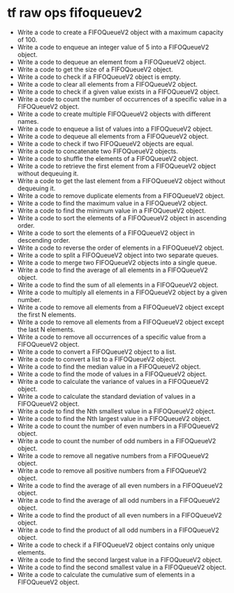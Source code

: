# tf raw ops fifoqueuev2

- Write a code to create a FIFOQueueV2 object with a maximum capacity of 100.
- Write a code to enqueue an integer value of 5 into a FIFOQueueV2 object.
- Write a code to dequeue an element from a FIFOQueueV2 object.
- Write a code to get the size of a FIFOQueueV2 object.
- Write a code to check if a FIFOQueueV2 object is empty.
- Write a code to clear all elements from a FIFOQueueV2 object.
- Write a code to check if a given value exists in a FIFOQueueV2 object.
- Write a code to count the number of occurrences of a specific value in a FIFOQueueV2 object.
- Write a code to create multiple FIFOQueueV2 objects with different names.
- Write a code to enqueue a list of values into a FIFOQueueV2 object.
- Write a code to dequeue all elements from a FIFOQueueV2 object.
- Write a code to check if two FIFOQueueV2 objects are equal.
- Write a code to concatenate two FIFOQueueV2 objects.
- Write a code to shuffle the elements of a FIFOQueueV2 object.
- Write a code to retrieve the first element from a FIFOQueueV2 object without dequeuing it.
- Write a code to get the last element from a FIFOQueueV2 object without dequeuing it.
- Write a code to remove duplicate elements from a FIFOQueueV2 object.
- Write a code to find the maximum value in a FIFOQueueV2 object.
- Write a code to find the minimum value in a FIFOQueueV2 object.
- Write a code to sort the elements of a FIFOQueueV2 object in ascending order.
- Write a code to sort the elements of a FIFOQueueV2 object in descending order.
- Write a code to reverse the order of elements in a FIFOQueueV2 object.
- Write a code to split a FIFOQueueV2 object into two separate queues.
- Write a code to merge two FIFOQueueV2 objects into a single queue.
- Write a code to find the average of all elements in a FIFOQueueV2 object.
- Write a code to find the sum of all elements in a FIFOQueueV2 object.
- Write a code to multiply all elements in a FIFOQueueV2 object by a given number.
- Write a code to remove all elements from a FIFOQueueV2 object except the first N elements.
- Write a code to remove all elements from a FIFOQueueV2 object except the last N elements.
- Write a code to remove all occurrences of a specific value from a FIFOQueueV2 object.
- Write a code to convert a FIFOQueueV2 object to a list.
- Write a code to convert a list to a FIFOQueueV2 object.
- Write a code to find the median value in a FIFOQueueV2 object.
- Write a code to find the mode of values in a FIFOQueueV2 object.
- Write a code to calculate the variance of values in a FIFOQueueV2 object.
- Write a code to calculate the standard deviation of values in a FIFOQueueV2 object.
- Write a code to find the Nth smallest value in a FIFOQueueV2 object.
- Write a code to find the Nth largest value in a FIFOQueueV2 object.
- Write a code to count the number of even numbers in a FIFOQueueV2 object.
- Write a code to count the number of odd numbers in a FIFOQueueV2 object.
- Write a code to remove all negative numbers from a FIFOQueueV2 object.
- Write a code to remove all positive numbers from a FIFOQueueV2 object.
- Write a code to find the average of all even numbers in a FIFOQueueV2 object.
- Write a code to find the average of all odd numbers in a FIFOQueueV2 object.
- Write a code to find the product of all even numbers in a FIFOQueueV2 object.
- Write a code to find the product of all odd numbers in a FIFOQueueV2 object.
- Write a code to check if a FIFOQueueV2 object contains only unique elements.
- Write a code to find the second largest value in a FIFOQueueV2 object.
- Write a code to find the second smallest value in a FIFOQueueV2 object.
- Write a code to calculate the cumulative sum of elements in a FIFOQueueV2 object.